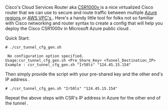 Cisco's Cloud Services Router aka <a href="http://www.cisco.com/c/en/us/td/docs/routers/csr1000/software/azu/b_csr1000config-azure/b_csr1000config-azure_chapter_01.html"> CSR1000v </a> is a nice virtualized Cisco router that 
we can use to secure and route traffic between multiple <a href="http://portal.azure.com"> Azure regions </a> or <a href="http://aws.amazon.com"> AWS VPC's </a>  . Here's a handy little tool for folks not so familiar with Cisco 
networking and router syntax to create a config that will help you deploy the Cisco CSR1000v in Microsoft Azure public cloud . 


Quick Start: 

```
# ./csr_tunnel_cfg_gen.sh 

 No configuration option specified. 
Usage:csr_tunnel_cfg_gen.sh <Pre_Share_Key> <Tunnel_Destination_IP> 
Example : csr_tunnel_cfg_gen.sh "Ir50ls" "124.45.15.154" 
```
Then simply provide the script with your pre-shared key and the other end's IP address . 

```
# ./csr_tunnel_cfg_gen.sh "Ir50ls" "124.45.15.154" 

```

Repeat the above steps with CSR's IP address in Azure for the other end of the tunnel . 
